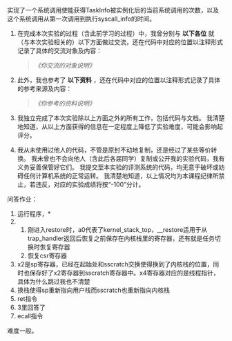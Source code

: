 实现了一个系统调用使能获得TaskInfo被实例化后的当前系统调用的次数，以及这个系统调用从第一次调用到执行syscall_info的时间。

1. 在完成本次实验的过程（含此前学习的过程）中，我曾分别与 **以下各位** 就（与本次实验相关的）以下方面做过交流，还在代码中对应的位置以注释形式记录了具体的交流对象及内容：

   > *《你交流的对象说明》*

2. 此外，我也参考了 **以下资料** ，还在代码中对应的位置以注释形式记录了具体的参考来源及内容：

   > *《你参考的资料说明》*

3. 我独立完成了本次实验除以上方面之外的所有工作，包括代码与文档。 我清楚地知道，从以上方面获得的信息在一定程度上降低了实验难度，可能会影响起评分。

4. 我从未使用过他人的代码，不管是原封不动地复制，还是经过了某些等价转换。 我未曾也不会向他人（含此后各届同学）复制或公开我的实验代码，我有义务妥善保管好它们。 我提交至本实验的评测系统的代码，均无意于破坏或妨碍任何计算机系统的正常运转。 我清楚地知道，以上情况均为本课程纪律所禁止，若违反，对应的实验成绩将按“-100”分计。

问答作业：

1. 运行程序，*
2. 
   1. 刚进入restore时，a0代表了kernel_stack_top，__restore适用于从trap_handler返回后恢复之前保存在内核栈里的寄存器，还有就是任务切换时恢复寄存器
   2. 恢复csr寄存器
3. x2是sp寄存器，已经在起始处和sscratch交换使得换到了内核栈的位置，同时也保存好了x2寄存器到sscratch寄存器中。x4寄存器对应的是线程指针，具体为什么跳过我也不清楚
4. 换栈使得sp重新指向用户栈而sscratch也重新指向内核栈
5. ret指令
6. 3里回答了
7. ecall指令

难度一般。